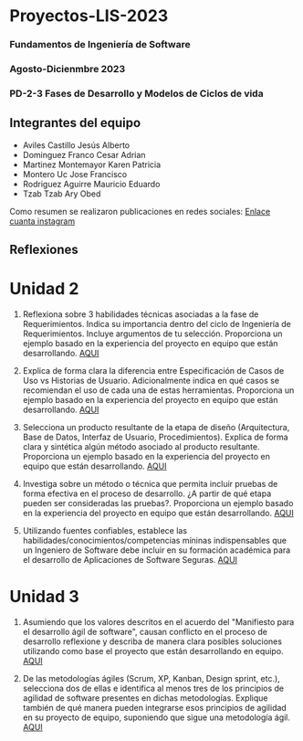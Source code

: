 # Proyectos-LIS-2023

### Fundamentos de Ingeniería de Software 
### Agosto-Dicienmbre 2023
### PD-2-3 Fases de Desarrollo y Modelos de Ciclos de vida 

## Integrantes del equipo
- Aviles Castillo Jesús Alberto
- Dominguez Franco Cesar Adrian
- Martinez Montemayor Karen Patricia
- Montero Uc Jose Francisco
- Rodriguez Aguirre Mauricio Eduardo
- Tzab Tzab Ary Obed

Como resumen se realizaron publicaciones en redes sociales:
[Enlace cuanta instagram](https://instagram.com/pd23_is_equipo7?igshid=YTQwZjQ0NmI0OA==)

## Reflexiones

# Unidad 2
1. Reflexiona sobre 3 habilidades técnicas asociadas a la fase de Requerimientos. Indica su importancia dentro del ciclo de Ingeniería de Requerimientos. Incluye argumentos de tu selección. Proporciona un ejemplo basado en la experiencia del proyecto en equipo que están desarrollando.
[AQUI](https://github.com/Laimlobering/Proyectos-LIS-2023/blob/4a41744e2365c78d29dd7cde24ff852c30779d0e/Reflexiones/Unidad2-1%20-%20Habilidades%20tecnicas%20Fase%20de%20requerimientos.md)

2. Explica de forma clara la diferencia entre Especificación de Casos de Uso vs Historias de Usuario. Adicionalmente indica en qué casos se recomiendan el uso de cada una de estas herramientas. Proporciona un ejemplo basado en la experiencia del proyecto en equipo que están desarrollando.
[AQUI](https://github.com/Laimlobering/Proyectos-LIS-2023/blob/4a41744e2365c78d29dd7cde24ff852c30779d0e/Reflexiones/Unidad2-2%20-%20Especificacion%20de%20casos%20de%20uso%20vs%20Historias%20de%20usuario.md)

3. Selecciona un producto resultante de la etapa de diseño (Arquitectura, Base de Datos, Interfaz de Usuario, Procedimientos). Explica de forma clara y sintética algún método asociado al producto resultante. Proporciona un ejemplo basado en la experiencia del proyecto en equipo que están desarrollando.
[AQUI](https://github.com/Laimlobering/Proyectos-LIS-2023/blob/4a41744e2365c78d29dd7cde24ff852c30779d0e/Reflexiones/Unidad2-3%20-%20Producto%20resultante%20de%20etapa%20de%20diseno.md)

4. Investiga sobre un método o técnica que permita incluir pruebas de forma efectiva en el proceso de desarrollo. ¿A partir de qué etapa pueden ser consideradas las pruebas?. Proporciona un ejemplo basado en la experiencia del proyecto en equipo que están desarrollando.
[AQUI](https://github.com/Laimlobering/Proyectos-LIS-2023/blob/4a41744e2365c78d29dd7cde24ff852c30779d0e/Reflexiones/Unidad2-4%20-%20Metodo%20de%20inclusion%20de%20pruebas%20en%20proceso%20de%20desarrollo.md)

5. Utilizando fuentes confiables, establece las habilidades/conocimientos/competencias míninas indispensables que un Ingeniero de Software debe incluir en su formación académica para el 
desarrollo de Aplicaciones de Software Seguras.
[AQUI](https://github.com/Laimlobering/Proyectos-LIS-2023/blob/4a41744e2365c78d29dd7cde24ff852c30779d0e/Reflexiones/Unidad2-5%20-%20Competencias%20para%20desarrollo%20de%20aplicaciones%20seguras.md)

# Unidad 3
1. Asumiendo que los valores descritos en el acuerdo del "Manifiesto para el desarrollo ágil de software", causan conflicto en el proceso de desarrollo reflexione y describa de manera clara posibles soluciones utilizando como base el proyecto que están desarrollando en equipo.
[AQUI](https://github.com/Laimlobering/Proyectos-LIS-2023/blob/4a41744e2365c78d29dd7cde24ff852c30779d0e/Reflexiones/Unidad3-1%20-%20Manifiesto%20para%20el%20desarrollo%20agil%20de%20software.md)

2. De las metodologías ágiles (Scrum, XP, Kanban, Design sprint, etc.), selecciona dos de ellas e identifica al menos tres de los principios de agilidad de software presentes en dichas metodologías. Explique también de qué manera pueden integrarse esos principios de agilidad en su proyecto de equipo, suponiendo que sigue una metodología ágil.
[AQUI](https://github.com/Laimlobering/Proyectos-LIS-2023/blob/4a41744e2365c78d29dd7cde24ff852c30779d0e/Reflexiones/Unidad3-2%20-%20Metodologias%20agiles.md)
